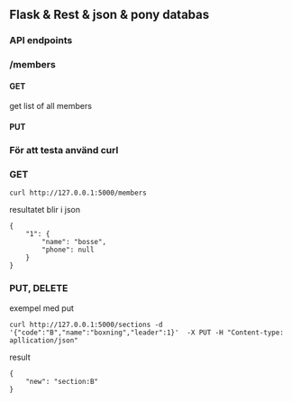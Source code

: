 ## Flask & Rest & json & pony databas


### API endpoints


### /members

#### GET

get list of  all members

#### PUT 








### För att testa använd curl


### GET

`curl http://127.0.0.1:5000/members`

resultatet blir i json


    {
        "1": {
            "name": "bosse",
            "phone": null
        }
    }
    
### PUT, DELETE

exempel med put

   `curl http://127.0.0.1:5000/sections -d '{"code":"B","name":"boxning","leader":1}'  -X PUT -H "Content-type: apllication/json"`

result

    {
        "new": "section:B"
    }







